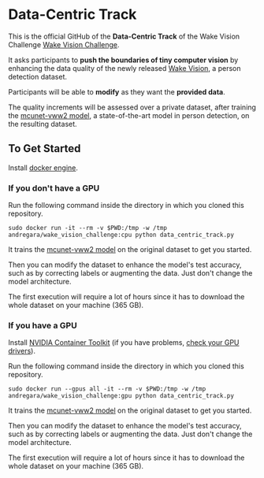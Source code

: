 # Data-Centric Track

This is the official GitHub of the **Data-Centric Track** of the Wake Vision Challenge [Wake Vision Challenge](https://edgeai.modelnova.ai/challenges/details/1).

It asks participants to **push the boundaries of tiny computer vision** by enhancing the data quality of the newly released [Wake Vision](https://wakevision.ai/), a person detection dataset.

Participants will be able to **modify** as they want the **provided data**. 

The quality increments will be assessed over a private dataset, after training the [mcunet-vww2 model](https://github.com/mit-han-lab/mcunet), a state-of-the-art model in person detection, on the resulting dataset.

## To Get Started

Install [docker engine](https://docs.docker.com/engine/install/).

### If you don't have a GPU 

Run the following command inside the directory in which you cloned this repository.

```
sudo docker run -it --rm -v $PWD:/tmp -w /tmp andregara/wake_vision_challenge:cpu python data_centric_track.py
```

It trains the [mcunet-vww2 model](https://github.com/mit-han-lab/mcunet) on the original dataset to get you started. 

Then you can modify the dataset to enhance the model's test accuracy, such as by correcting labels or augmenting the data. Just don't change the model architecture.

The first execution will require a lot of hours since it has to download the whole dataset on your machine (365 GB).

### If you have a GPU

Install [NVIDIA Container Toolkit](https://docs.nvidia.com/datacenter/cloud-native/container-toolkit/latest/install-guide.html) (if you have problems, [check your GPU drivers](https://ubuntu.com/server/docs/nvidia-drivers-installation)).

Run the following command inside the directory in which you cloned this repository.

```
sudo docker run --gpus all -it --rm -v $PWD:/tmp -w /tmp andregara/wake_vision_challenge:gpu python data_centric_track.py
```

It trains the [mcunet-vww2 model](https://github.com/mit-han-lab/mcunet) on the original dataset to get you started. 

Then you can modify the dataset to enhance the model's test accuracy, such as by correcting labels or augmenting the data. Just don't change the model architecture.

The first execution will require a lot of hours since it has to download the whole dataset on your machine (365 GB).
